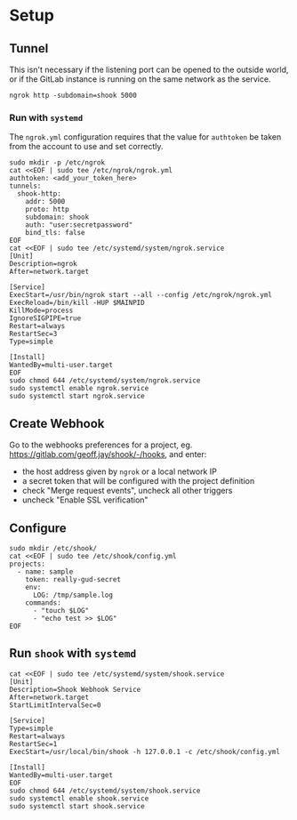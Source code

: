 # Setup

## Tunnel

This isn't necessary if the listening port can be opened to the outside world,
or if the GitLab instance is running on the same network as the service.

```shell
ngrok http -subdomain=shook 5000
```

### Run with `systemd`

The `ngrok.yml` configuration requires that the value for `authtoken` be taken
from the account to use and set correctly.

```shell
sudo mkdir -p /etc/ngrok
cat <<EOF | sudo tee /etc/ngrok/ngrok.yml
authtoken: <add_your_token_here>
tunnels:
  shook-http:
    addr: 5000
    proto: http
    subdomain: shook
    auth: "user:secretpassword"
    bind_tls: false
EOF
cat <<EOF | sudo tee /etc/systemd/system/ngrok.service
[Unit]
Description=ngrok
After=network.target

[Service]
ExecStart=/usr/bin/ngrok start --all --config /etc/ngrok/ngrok.yml
ExecReload=/bin/kill -HUP $MAINPID
KillMode=process
IgnoreSIGPIPE=true
Restart=always
RestartSec=3
Type=simple

[Install]
WantedBy=multi-user.target
EOF
sudo chmod 644 /etc/systemd/system/ngrok.service
sudo systemctl enable ngrok.service
sudo systemctl start ngrok.service
```

## Create Webhook

Go to the webhooks preferences for a project, eg.
https://gitlab.com/geoff.jay/shook/-/hooks, and enter:

- the host address given by `ngrok` or a local network IP
- a secret token that will be configured with the project definition
- check "Merge request events", uncheck all other triggers
- uncheck "Enable SSL verification"

## Configure

```shell
sudo mkdir /etc/shook/
cat <<EOF | sudo tee /etc/shook/config.yml
projects:
  - name: sample
    token: really-gud-secret
    env:
      LOG: /tmp/sample.log
    commands:
      - "touch $LOG"
      - "echo test >> $LOG"
EOF
```

## Run `shook` with `systemd`

```shell
cat <<EOF | sudo tee /etc/systemd/system/shook.service
[Unit]
Description=Shook Webhook Service
After=network.target
StartLimitIntervalSec=0

[Service]
Type=simple
Restart=always
RestartSec=1
ExecStart=/usr/local/bin/shook -h 127.0.0.1 -c /etc/shook/config.yml

[Install]
WantedBy=multi-user.target
EOF
sudo chmod 644 /etc/systemd/system/shook.service
sudo systemctl enable shook.service
sudo systemctl start shook.service
```
